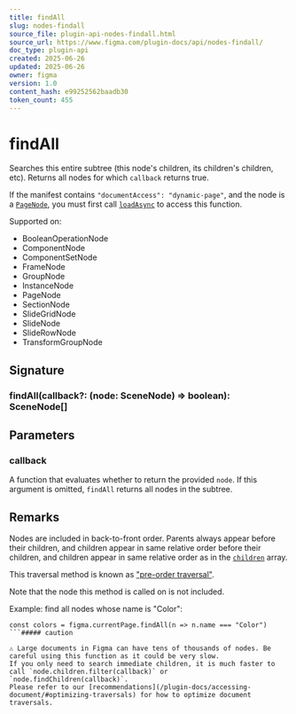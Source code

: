 ```yaml
---
title: findAll
slug: nodes-findall
source_file: plugin-api-nodes-findall.html
source_url: https://www.figma.com/plugin-docs/api/nodes-findall/
doc_type: plugin-api
created: 2025-06-26
updated: 2025-06-26
owner: figma
version: 1.0
content_hash: e99252562baadb30
token_count: 455
---
```

# findAll

Searches this entire subtree (this node's children, its children's children, etc). Returns all nodes for which `callback` returns true.

If the manifest contains `"documentAccess": "dynamic-page"`, and the node is a [`PageNode`](/plugin-docs/api/PageNode/), you must first call [`loadAsync`](/plugin-docs/api/PageNode/#loadasync) to access this function.

 Supported on:

- BooleanOperationNode
- ComponentNode
- ComponentSetNode
- FrameNode
- GroupNode
- InstanceNode
- PageNode
- SectionNode
- SlideGridNode
- SlideNode
- SlideRowNode
- TransformGroupNode

## Signature

### findAll(callback?: (node: SceneNode) => boolean): SceneNode[]

## Parameters

### callback

A function that evaluates whether to return the provided `node`. If this argument is omitted, `findAll` returns all nodes in the subtree.

## Remarks

Nodes are included in back-to-front order. Parents always appear before their children, and children appear in same relative order before their children, and children appear in same relative order as in the [`children`](/plugin-docs/api/properties/nodes-children/) array.

This traversal method is known as ["pre-order traversal"](https://en.wikipedia.org/wiki/Tree_traversal#Pre-order_(NLR)).

Note that the node this method is called on is not included.

Example: find all nodes whose name is "Color":

```
const colors = figma.currentPage.findAll(n => n.name === "Color")
```##### caution

⚠ Large documents in Figma can have tens of thousands of nodes. Be careful using this function as it could be very slow.
If you only need to search immediate children, it is much faster to call `node.children.filter(callback)` or `node.findChildren(callback)`.
Please refer to our [recommendations](/plugin-docs/accessing-document/#optimizing-traversals) for how to optimize document traversals.